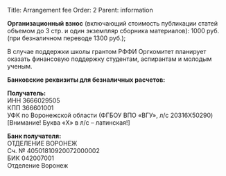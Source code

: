 Title: Arrangement fee
Order: 2
Parent: information

**Организационный взнос** (включающий стоимость публикации статей объемом до 3 стр. и один
экземпляр сборника материалов): 1000 руб. (при безналичном переводе 1300 руб.);

В случае поддержки школы грантом РФФИ Оргкомитет планирует оказать финансовую поддержку
студентам, аспирантам и молодым ученым.

**Банковские реквизиты для безналичных расчетов:**

**Получатель:**  
ИНН 3666029505  
КПП 366601001  
УФК по Воронежской области (ФГБОУ ВПО «ВГУ», л/с 20316X50290)  
[Внимание! Буква «X» в л/с – латинская!]

**Банк получателя:**  
ОТДЕЛЕНИЕ ВОРОНЕЖ  
Сч. № 40501810920072000002  
БИК 042007001  
Отделение Воронеж
